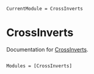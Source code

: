 ```@meta
CurrentModule = CrossInverts
```

# CrossInverts

Documentation for [CrossInverts](https://github.com/bgctw/CrossInverts.jl).

```@index
```

```@autodocs
Modules = [CrossInverts]
```
